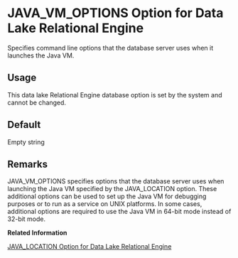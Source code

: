 <!-- loioa63b24dd84f21015bdd0c32fe987946f -->

# JAVA\_VM\_OPTIONS Option for Data Lake Relational Engine

Specifies command line options that the database server uses when it launches the Java VM.



<a name="loioa63b24dd84f21015bdd0c32fe987946f__section_rv2_mvs_swb"/>

## Usage

This data lake Relational Engine database option is set by the system and cannot be changed.



<a name="loioa63b24dd84f21015bdd0c32fe987946f__iq_refso_655"/>

## Default

Empty string



<a name="loioa63b24dd84f21015bdd0c32fe987946f__iq_refso_657"/>

## Remarks

JAVA\_VM\_OPTIONS specifies options that the database server uses when launching the Java VM specified by the JAVA\_LOCATION option. These additional options can be used to set up the Java VM for debugging purposes or to run as a service on UNIX platforms. In some cases, additional options are required to use the Java VM in 64-bit mode instead of 32-bit mode.

**Related Information**  


[JAVA\_LOCATION Option for Data Lake Relational Engine](java-location-option-for-data-lake-relational-engine-a63af5b.md "Specifies the path of the Java VM for the database.")

